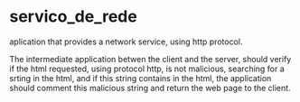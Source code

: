 # servico_de_rede
aplication that provides a network service, using http protocol.

The intermediate application betwen the client and the server, should
verify if the html requested, using protocol http, is not malicious, searching
for a srting in the html, and if this string contains in the html, the application should
comment this malicious string and return the web page to the client.
